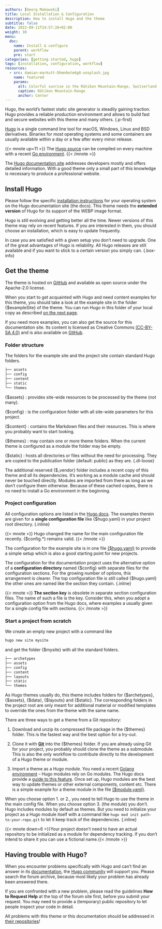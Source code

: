 ```yaml
---
authors: [Georg Makowski]
title: Local Installation & Configuration
description: How to install Hugo and the theme
subtitle: false
date: 2022-09-11T14:57:26+02:00
weight: 30
menu:
  doc:
    name: Install & configure
    parent: workflow
    pre: start
categories: [getting started, hugo]
tags: [installation, configuration, workflow]
resources: 
  - src: damian-markutt-Dhmn6ete6g8-unsplash.jpg
    name: featured
    params:
      alt: Colorful sunrise in the Rätikon Mountain-Range, Switzerland
      caption: Rätikon Mountain-Range
      anchor: Center
---
```


Hugo, the world’s fastest static site generator is steadily gaining traction. Hugo provides a reliable production environment and allows to build fast and secure websites with this theme and many others.
{.p-first} <!--more-->

[Hugo](https://gohugo.io) is a single command line tool for macOS, Windows, Linux and BSD derivatives. Binaries for most operating systems and some containers are usually available within a day or a few after every minor release.

{{< mnote up=11 >}}
The [Hugo source](https://github.com/gohugoio/hugo) can be compiled on every machine with a recent [Go environment](https://go.dev).
{{< /mnote >}}

The [Hugo documentation site][hugodoc] addresses developers mostly and offers detailed information. With a good theme only a small part of this knowledge is necessary to produce a professional website.

## Install Hugo

Please follow the specific [installation instructions](https://gohugo.io/installation/) for your operating system on the Hugo documentation site (the docs). This theme needs the **extended version** of Hugo for its support of the WEBP image format.

Hugo is still evolving and getting better all the time. Newer versions of this theme may rely on recent features. If you are interested in them, you should choose an installation, which is easy to update frequently.

In case you are satisfied with a given setup you don’t need to upgrade. One of the great advantages of Hugo is reliability. All Hugo releases are still available and if you want to stick to a certain version you simply can.
{.box-info}

## Get the theme

The theme is hosted on [GitHub][themeRepo] and available as open source under the Apache-2.0 license.  

When you start to get acquainted with Hugo and need content examples for this theme, you should take a look at the example site in the folder {$exampleSite} of the theme. You can run Hugo in this folder of your local copy as described [on the next page](/doc/intro/workflow/local-server).

If you need more examples, you can also get the source for this documentation site. Its content is licensed as Creative Commons [(CC-BY-SA 4.0)][cc] and is also available on [GitHub](https://github.com/bowman2001/perplexdoc).

### Folder structure

The folders for the example site and the project site contain standard Hugo folders.

```sh {.right .lh15 .hide-mobile}
├── assets
├── config
├── content
├── static
└── themes
```

{$assets}
: provides site-wide resources to be processed by the theme (not many).

{$config}
: is the configuration folder with all site-wide parameters for this project.

{$content}
: contains the Markdown files and their resources. This is where you probably want to start looking.

{$themes}
: may contain one or more theme folders. When the current theme is configured as a module the folder may be empty.

{$static}
: hosts all directories or files without the need for processing. They are copied to the publication folder (default: public) as they are.
{.dl-loose}

The additional reserved {$\_vendor} folder includes a recent copy of this theme and all its dependencies. It’s working as a module cache and should never be touched directly. Modules are imported from there as long as we don’t configure them otherwise. Because of these cached copies, there is no need to install a Go environment in the beginning.

### Project configuration

All configuration options are listed in the [Hugo docs](https://gohugo.io/getting-started/configuration/). The examples therein are given for a **single configuration file** like {$hugo.yaml} in your project root directory.
{.inline}

{{< mnote >}}
Hugo changed the name for the main configuration file recently. {$config.\*} remains valid.
{{< /mnote >}}

The configuration for the example site is in one file [{$hugo.yaml}][exampleConfig] to provide a simple setup which is also a good starting point for new projects.

The configuration for the documentation project uses the alternative option of a **configuration directory** named {$config} with separate files for the configuration sections. For the growing number of options, this arrangement is clearer. The top configuration file is still called {$hugo.yaml} the other ones are named like the section they contain.
{.inline}

{{< mnote >}}
**The section key** is obsolete in separate section configuration files. The name of such a file is the key. Consider this, when you adopt a configuration option from the Hugo docs, where examples a usually given for a single config file with sections.
{{< /mnote >}}

### Start a project from scratch

We create an empty new project with a command like

```sh {.left-in}
hugo new site mysite
```

and get the folder {$mysite} with all the standard folders.

```sh {.right .lh15 .hide-mobile .up-8}
├── archetypes
├── assets
├── config
├── content
├── layouts
├── static
└── themes
```

As Hugo themes usually do, this theme includes folders for {$archetypes}, {$assets}, {$data}, {$layouts} and {$static}. The corresponding folders in the project root are only meant for additional material or modified templates to override the ones from the theme with the same name.

There are three ways to get a theme from a Git repository:

1. Download and unzip its compressed file package in the {$themes} folder. This is the fastest way and the best option for a try-out.

2. Clone it with [**Git**](https://git-scm.com/) into the {$themes} folder. If you are already using Git for your project, you probably should clone the theme as a submodule. This is also the only workflow to contribute directly to the development of a Hugo theme or module.

3. Import a theme as a Hugo module. You need a recent [Golang environment](https://go.dev) – Hugo modules rely on Go modules. The Hugo docs provide a [guide to this feature](https://gohugo.io/hugo-modules). Once set up, Hugo modules are the best way to update themes or other external components, content etc. There is a simple example for a theme module in the file [{$module.yaml}](/doc/appendix/config/moduleyaml).

When you choose option 1. or 2., you need to tell Hugo to use the theme in the main config file. When you choose option 3. (the module) you don’t. Hugo includes modules by default as themes. But you need to initialize your project as a Hugo module itself with a command like `hugo mod init path-to-your-repo.git` to let it keep track of the dependencies.
{.inline}

{{< mnote down=6 >}}Your project doesn’t need to have an actual repository to be initialized as a module for dependency tracking. If you don’t intend to share it you can use a fictional name.{{< /mnote >}}

## Having trouble with Hugo?

When you encounter problems specifically with Hugo and can’t find an answer in its [documentation][hugodoc], the [Hugo community](https://discourse.gohugo.io) will support you. Please search the forum archive, because most likely your problem has already been answered there.

If you are confronted with a new problem, please read the guidelines **How to Request Help** at the top of the forum site first, before you submit your request. You may need to provide a (temporary) public repository to let people inspect your code in detail.

All problems with this theme or this documentation should be addressed in [their repositories](/doc/intro/perplex#in-case-of-problems)!

[hugodoc]: https://gohugo.io/documentation
[cc]: https://creativecommons.org/licenses/by-sa/4.0/
[themeRepo]: https://github.com/bowman2001/perplex
[exampleConfig]: https://github.com/bowman2001/perplex/blob/main/exampleSite/hugo.yaml